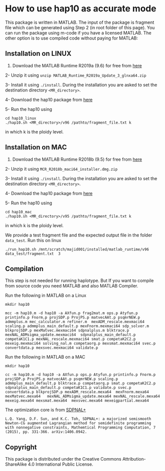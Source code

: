 


# How to use hap10 as accurate mode
 

This package is written in MATLAB. The input of the package is fragment file which can be generated using Step 2 (in root folder of this page).  You can run the package using m-code if you have a licensed MATLAB. The other option is to use compiled code without paying for MATLAB:

## Installation on LINUX
1. Download the MATLAB Runtime R2019a (9.6) for free from [here](http://ssd.mathworks.com/supportfiles/downloads/R2019a/Release/3/deployment_files/installer/complete/glnxa64/MATLAB_Runtime_R2019a_Update_3_glnxa64.zip)

2- Unzip it using `unzip MATLAB_Runtime_R2019a_Update_3_glnxa64.zip`

3- Install it using `./install`. During the installation you are asked to set the destination directory `<MR_directory>`.

4- Download the hap10 package from [here](https://github.com/smajidian/10xpipline/tree/master/hap10/hap10_linux) 


5- Run the hap10 using

```
cd hap10_linux
./hap10.sh <MR_directory>/v96 /pathto/fragment_file.txt k
```
in which k is the ploidy level.


## Installation on  MAC
1. Download the MATLAB Runtime R2018b (9.5) for free from [here](http://ssd.mathworks.com/supportfiles/downloads/R2018b/deployment_files/R2018b/installers/maci64/MCR_R2018b_maci64_installer.dmg.zip)

2- Unzip it using `MCR_R2018b_maci64_installer.dmg.zip`

3- Install it using `./install`. During the installation you are asked to set the destination directory `<MR_directory>`.

4- Download the hap10 package from [here](https://github.com/smajidian/10xpipline/tree/master/hap10/hap10_mac) 

5- Run the hap10 using

```
cd hap10_mac
./hap10.sh <MR_directory>/v95 /pathto/fragment_file.txt k
```
in which k is the ploidy level.

We provide  a test fragment file and the expected output file in the folder `data_test`. Run this on linux

```
./run_hap10.sh /mnt/scratch/majid001/installed/matlab_runtime/v96 data_test/fragment.txt  3

```








## Compilation
This step is not needed for running haplotype. But If you want to compile from source code you need MATLAB and also MATLAB Compiler.  

Run the following in MATLAB on a Linux
```
mkdir hap10

mcc -m hap10.m -d hap10 -a AXfun.p frag2mat.m ops.p Atyfun.p printinfo.p Fnorm.p projSDP.p ProjPS.p matvecAAt.p psqmrNEW.p admmplus.m mec_calculator.m refiner.m  mexADM_rescale.mexmaci64 scaling.p admmplus_main_default.p mexFnorm.mexmaci64 sdp_solver.m blkprojSDP.p mexMatvec.mexmaci64 sdpnalplus.m blktrace.p mexNAL_ADMsigma_update.mexmaci64  sdpnalplus_main_default.p competaK1C1.p mexNAL_rescale.mexmaci64 smat.p competaK2C2.p mexeig.mexmaci64 solving_nal.m competaorg.p mexsmat.mexmaci64 svec.p convertdata.p mexsvec.mexmaci64 validate.p
```

Run the following in MATLAB on a MAC
```
mkdir hap10

cc -m hap10.m -d hap10 -a AXfun.p ops.p Atyfun.p printinfo.p Fnorm.p projSDP.p ProjPS.p matvecAAt.p psqmrNEW.p scaling.p admmplus_main_default.p blktrace.p competaorg.p smat.p competaK2C2.p sdpnalplus_main_default.p competaK1C1.p validate.p svec.p convertdata.p blkprojSDP.p mexADM_rescale.mexa64  mexFnorm.mexa64  mexMatvec.mexa64   mexNAL_ADMsigma_update.mexa64 mexNAL_rescale.mexa64 mexeig.mexa64 mexsmat.mexa64  mexsvec.mexa64 mexeigpartial.mexa64
```



The optimization core is from [SDPNAL+](http://www.math.nus.edu.sg/~mattohkc/SDPNALplus.html)
```
L.Q. Yang, D.F. Sun, and K.C. Toh, SDPNAL+: a majorized semismooth Newton-CG augmented Lagrangian method for semidefinite programming with nonnegative constraints, Mathemtical Programming Computation, 7 (2015), pp. 331-366. arXiv:1406.0942.
```

## Copyright
This package is distributed under the Creative Commons Attribution-ShareAlike 4.0 International Public License.
